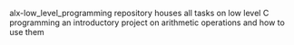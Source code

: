 alx-low_level_programming repository houses all tasks on low level C programming
an introductory project on arithmetic operations and how to use them

